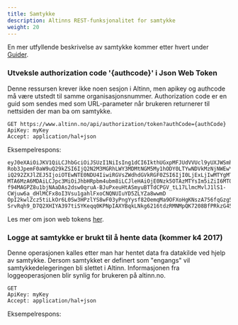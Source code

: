 ```yaml
---
title: Samtykke
description: Altinns REST-funksjonalitet for samtykke
weight: 20
---
```


En mer utfyllende beskrivelse av samtykke kommer etter hvert under [Guider](/docs/guides/).

### Utveksle authorization code '{authcode}' i Json Web Token
Denne ressursen krever ikke noen sesjon i Altinn, men apikey og authcode må være utstedt til samme organisasjonsnummer. 
Authorization code er en guid som sendes med som URL-parameter når brukeren returnerer til nettsiden der man ba om samtykke.

```HTTP
GET https://www.altinn.no/api/authorization/token?authCode={authCode}
ApiKey: myKey
Accept: application/hal+json
```

Eksempelrespons:
```STRING
eyJ0eXAiOiJKV1QiLCJhbGciOiJSUzI1NiIsIng1dCI6IkthUGxpMFJUdVVUcl9yUXJWSmhzQkNXQS0yayJ9.eyJTZXJ2aWNlQ29kZXMiOiI0NjI5LDEiLCJBdX
Rob3JpemF0aW9uQ29kZSI6IjQ2N2M3MGRhLWY3MDMtNGM5My1hODY0LTYwNDVkMzNjNWEwYSIsIk9mZmVyZWRCeSI6IjA2MTE3NzAxNTQ3Iiw
iQ292ZXJlZEJ5IjoiOTEwNTE0NDU4IiwiRGVsZWdhdGVkRGF0ZSI6IjI0LjExLjIwMTYgMTM6MjM6NTYiLCJWYWxpZFRvRGF0ZSI6IjA1LjAxLjIwMTcg
MTA6MzA6MDAiLCJpc3MiOiJhbHRpbm4ubm8iLCJleHAiOjE0Nzk5OTAzMTYsIm5iZiI6MTQ3OTk5MDI4Nn0.OygB9BmEzo2WPF3qUYUcAka0Nm339VW
f94MAGPZ8u1bjNAaDAs2dsw0qruA-BJuPxeuHtASmyuBTTdCPGV_tL17LlmcMvlJ1lS1-CWjuw6a_dHlMCFx8oI3Vsu1gahlFxoCNQNUIuYD5ZLYZa8wwmD
OpI2kwlZcz5tiLkOr6L0Sw3HPzlYS8wF03yPngYysf82OemqMa9OFXoHgKNszA756fqGzg5wHm9qOTUYVCf3I89CAfOUIv8D2YBiNGA5wgAeYW3YetatHiK
SrvRqh9_D7Q2XHIYA397tiSYKeqq0KPNpIAXYBqkLNkg6216tdzRMNMpQK7208BfPRkzG45hg
```

Les mer om json web tokens [her](https://jwt.io). 

### Logge at samtykke er brukt til å hente data (kommer k4 2017)
Denne operasjonen kalles etter man har hentet data fra datakilde ved hjelp av samtykke. Dersom samtykket er definert som "engangs" vil samtykkedelegeringen bli slettet i Altinn.
Informasjonen fra loggeoperasjonen blir synlig for brukeren på altinn.no.


```HTTP
GET 
ApiKey: myKey
Accept: application/hal+json
```

Eksempelrespons:
```JSON
```

